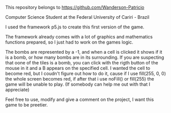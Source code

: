 This repository belongs to https://github.com/Wanderson-Patricio

Computer Science Student at the Federal University of Cariri - Brazil

I used the framework p5.js to create this first version of the game.

The framework already comes with a lot of graphics and mathematics functions prepared, so I just had to work on the games logic.

The bombs are represented by a -1, and when a cell is clicked it shows if it is a bomb, or how many bombs are in its surrounding. If you are suspecting that oone of the tiles is a bomb, you can click with the rigth button of the mouse in it and a B appears on the specified cell.
I wanted the cell to become red, but I coudn't figure out how to do it, cause if I use fill(255, 0, 0) the whole screen becomes red, if after that i use noFill() or fill(255) the game will be unable to play. (If somebody can help me out with that I appreciate)

Feel free to use, modify and give a comment on the project, I want this game to be preetier.
